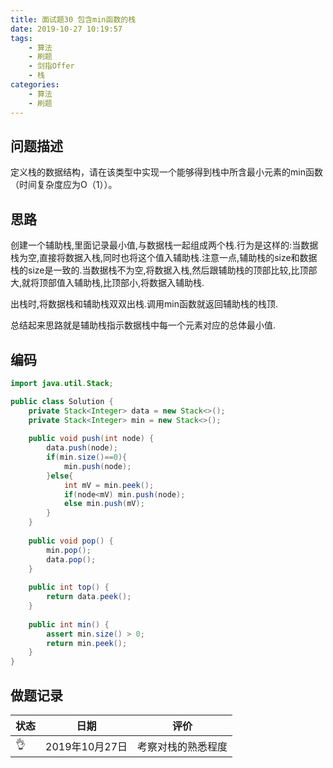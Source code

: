 ```yaml
---
title: 面试题30 包含min函数的栈
date: 2019-10-27 10:19:57
tags:
	- 算法
	- 刷题
	- 剑指Offer
	- 栈
categories:
	- 算法
	- 刷题
---
```


## 问题描述

 定义栈的数据结构，请在该类型中实现一个能够得到栈中所含最小元素的min函数（时间复杂度应为O（1））。 

<!--more-->

## 思路

创建一个辅助栈,里面记录最小值,与数据栈一起组成两个栈.行为是这样的:当数据栈为空,直接将数据入栈,同时也将这个值入辅助栈.注意一点,辅助栈的size和数据栈的size是一致的.当数据栈不为空,将数据入栈,然后跟辅助栈的顶部比较,比顶部大,就将顶部值入辅助栈,比顶部小,将数据入辅助栈.

出栈时,将数据栈和辅助栈双双出栈.调用min函数就返回辅助栈的栈顶.

总结起来思路就是辅助栈指示数据栈中每一个元素对应的总体最小值.

## 编码

```java
import java.util.Stack;

public class Solution {
    private Stack<Integer> data = new Stack<>();
    private Stack<Integer> min = new Stack<>();
    
    public void push(int node) {
        data.push(node);
        if(min.size()==0){
            min.push(node);
        }else{
            int mV = min.peek();
            if(node<mV) min.push(node);
            else min.push(mV);
        }
    }
    
    public void pop() {
        min.pop();
        data.pop();
    }
    
    public int top() {
        return data.peek();
    }
    
    public int min() {
        assert min.size() > 0;
        return min.peek();
    }
}
```

## 做题记录

| 状态 | 日期           | 评价               |
| ---- | -------------- | ------------------ |
| 👌    | 2019年10月27日 | 考察对栈的熟悉程度 |